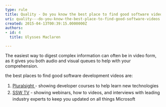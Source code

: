 ```yaml
---
type: rule
title: Quality - Do you know the best place to find good software videos?
uri: quality---do-you-know-the-best-place-to-find-good-software-videos
created: 2015-04-13T00:39:15.0000000Z
authors:
- id: 4
  title: Ulysses Maclaren

---
```




<span class='intro'> ​​The easiest way to digest complex information can often be in video form, as it gives you both audio and visual queues to help with your comprehension.&#160;<div>the best places to find good software development videos are&#58;</div> </span>

<ol><li><span style="line-height&#58;1.6;">​</span><span style="line-height&#58;1.6;"><a href="http&#58;//www.pluralsight.com/">Pluralsight </a>- showing developer courses to help learn new technologies</span><span style="line-height&#58;1.6;">​</span><br></li><li><span style="line-height&#58;1.6;"><a href="http&#58;//tv.ssw.com.au/">SSW TV</a> - showing webinars,&#160;​how to videos, and interviews with leading industry​ experts to keep you updated on all things Microsoft</span></li></ol><p><br></p>


